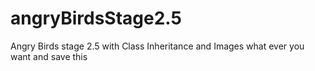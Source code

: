 # angryBirdsStage2.5
Angry Birds stage 2.5 with Class Inheritance and Images
what ever you want and save this